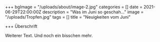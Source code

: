 +++
bgImage = "/uploads/about/image-2.jpg"
categories = []
date = 2021-06-29T22:00:00Z
description = "Was im Juni so geschah..."
image = "/uploads/Tropfen.jpg"
tags = []
title = "Neuigkeiten vom Juni"

+++
Überschrift

Weiterer Text. Und noch ein bisschen mehr.